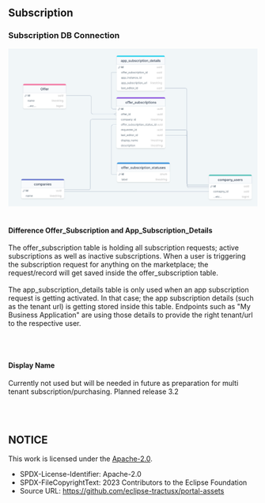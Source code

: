 ## Subscription

### Subscription DB Connection

<img width="612" alt="image" src="https://raw.githubusercontent.com/eclipse-tractusx/portal-assets/main/docs/static/db-schema-offer-subscriptions.png">

<br>
<br>

#### Difference Offer_Subscription and App_Subscription_Details

The offer_subscription table is holding all subscription requests; active subscriptions as well as inactive subscriptions.
When a user is triggering the subscription request for anything on the marketplace; the request/record will get saved inside the offer_subscription table.  
<br>
The app_subscription_details table is only used when an app subscription request is getting activated. In that case; the app subscription details (such as the tenant url) is getting stored inside this table.
Endpoints such as "My Business Application" are using those details to provide the right tenant/url to the respective user.

<br>
<br>

#### Display Name

Currently not used but will be needed in future as preparation for multi tenant subscription/purchasing.
Planned release 3.2

<br>
<br>

## NOTICE

This work is licensed under the [Apache-2.0](https://www.apache.org/licenses/LICENSE-2.0).

- SPDX-License-Identifier: Apache-2.0
- SPDX-FileCopyrightText: 2023 Contributors to the Eclipse Foundation
- Source URL: https://github.com/eclipse-tractusx/portal-assets
